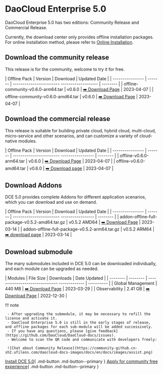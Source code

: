 # DaoCloud Enterprise 5.0

DaoCloud Enterprise 5.0 has two editions: Community Release and Commercial Release.

Currently, the download center only provides offline installation packages. For online installation method, please refer to [Online Installation](../install/intro.md).

## Download the community release

This release is for the community, welcome to try it for free.

| Offline Pack | Version | Download | Updated Date |
| ---------------- | ------- | ------------------------ ------------------- | -------- |
| offline-community-v0.6.0-arm64.tar | v0.6.0 | [:arrow_right: Download Page](./free/dce5-installer-v0.6.0.md) | 2023-04-07 |
| offline-community-v0.6.0-amd64.tar | v0.6.0 | [:arrow_right: Download Page](./free/dce5-installer-v0.6.0.md) | 2023-04-07 |

## Download the commercial release

This release is suitable for building private cloud, hybrid cloud, multi-cloud, micro-service and other scenarios, and can customize a variety of cloud-native modules.

| Offline Pack | Version | Download | Updated Date |
| ---------------- | ------- | ------------------------ ----------------- | -------- |
| offline-v0.6.0-arm64.tar | v0.6.0 | [:arrow_right: Download Page](./business/dce5-installer-v0.6.0.md) | 2023-04-07 |
| offline-v0.6.0-amd64.tar | v0.6.0 | [:arrow_right: Download page](./business/dce5-installer-v0.6.0.md) | 2023-04-07 |

## Download Addons

DCE 5.0 provides complete Addons for different application scenarios, which you can download and use on demand.

| Offline Pack | Version | Download | Updated Date |
| ---------------- | ------- | ------------------------ ----------------- | -------- |
| addon-offline-full-package-v0.5.2-amd64.tar.gz | v0.5.2 AMD64 | [:arrow_right: Download Page](./addon/v0.5.2.md) | 2023-03-14 |
| addon-offline-full-package-v0.5.2-arm64.tar.gz | v0.5.2 ARM64 | [:arrow_right: download page](./addon/v0.5.2.md) | 2023-03-14 |

## Download submodule

The many submodules included in DCE 5.0 can be downloaded individually, and each module can be upgraded as needed.

| Modules | File Size | Downloads | Date Updated |
| -------- | -------- | ------------------------------- ------------- | ---------- |
| Global Management | 440 MB | [:arrow_right: Download Page](./modules/ghippo.md) | 2023-03-29 |
| Observability | 2.41 GB | [:arrow_right: Download Page](./modules/insight.md) | 2022-12-30 |

!!! note

     - After upgrading the submodule, it may be necessary to refill the license and activate it.
     - DaoCloud Enterprise 5.0 is still in the early stages of release, and offline packages for each sub-module will be added successively.
     - If you have any questions, please [give feedback](https://github.com/DaoCloud/DaoCloud-docs/issues).
     - Welcome to scan the QR code and communicate with developers freely:

     ![Chat about Community Release](https://community-github.cn-sh2.ufileos.com/daocloud-docs-images/docs/en/docs/images/assist.png)

[Install DCE 5.0](../install/intro.md){ .md-button .md-button--primary }
[Apply for community free experience](../dce/license0.md){ .md-button .md-button--primary }
